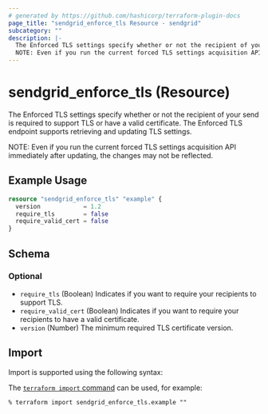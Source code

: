```yaml
---
# generated by https://github.com/hashicorp/terraform-plugin-docs
page_title: "sendgrid_enforce_tls Resource - sendgrid"
subcategory: ""
description: |-
  The Enforced TLS settings specify whether or not the recipient of your send is required to support TLS or have a valid certificate. The Enforced TLS endpoint supports retrieving and updating TLS settings.
  NOTE: Even if you run the current forced TLS settings acquisition API immediately after updating, the changes may not be reflected.
---
```


# sendgrid_enforce_tls (Resource)

The Enforced TLS settings specify whether or not the recipient of your send is required to support TLS or have a valid certificate. The Enforced TLS endpoint supports retrieving and updating TLS settings.

NOTE: Even if you run the current forced TLS settings acquisition API immediately after updating, the changes may not be reflected.

## Example Usage

```terraform
resource "sendgrid_enforce_tls" "example" {
  version            = 1.2
  require_tls        = false
  require_valid_cert = false
}
```

<!-- schema generated by tfplugindocs -->
## Schema

### Optional

- `require_tls` (Boolean) Indicates if you want to require your recipients to support TLS.
- `require_valid_cert` (Boolean) Indicates if you want to require your recipients to have a valid certificate.
- `version` (Number) The minimum required TLS certificate version.

## Import

Import is supported using the following syntax:

The [`terraform import` command](https://developer.hashicorp.com/terraform/cli/commands/import) can be used, for example:

```shell
% terraform import sendgrid_enforce_tls.example ""
```
